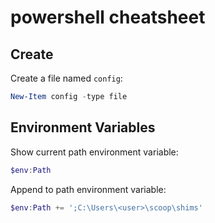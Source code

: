 # powershell cheatsheet

## Create

Create a file named `config`:

```powershell
New-Item config -type file
```

## Environment Variables

Show current path environment variable:

```powershell
$env:Path
```

Append to path environment variable:

```powershell
$env:Path += ';C:\Users\<user>\scoop\shims'
```
